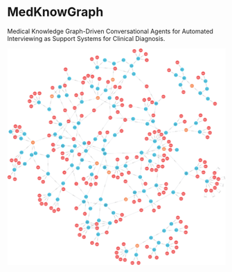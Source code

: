 # MedKnowGraph
Medical Knowledge Graph-Driven Conversational Agents for Automated Interviewing as Support Systems for Clinical Diagnosis.

<p align="center">
  <img src="Images/graph.png" />
</p>

